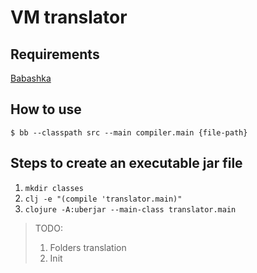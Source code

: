 # VM translator

## Requirements

[Babashka](https://github.com/borkdude/babashka)

## How to use

`$ bb --classpath src --main compiler.main {file-path}`


## Steps to create an executable jar file

1. `mkdir classes`
2. `clj -e "(compile 'translator.main)"`
3. `clojure -A:uberjar --main-class translator.main`

> TODO:
> 1. Folders translation
> 4. Init

